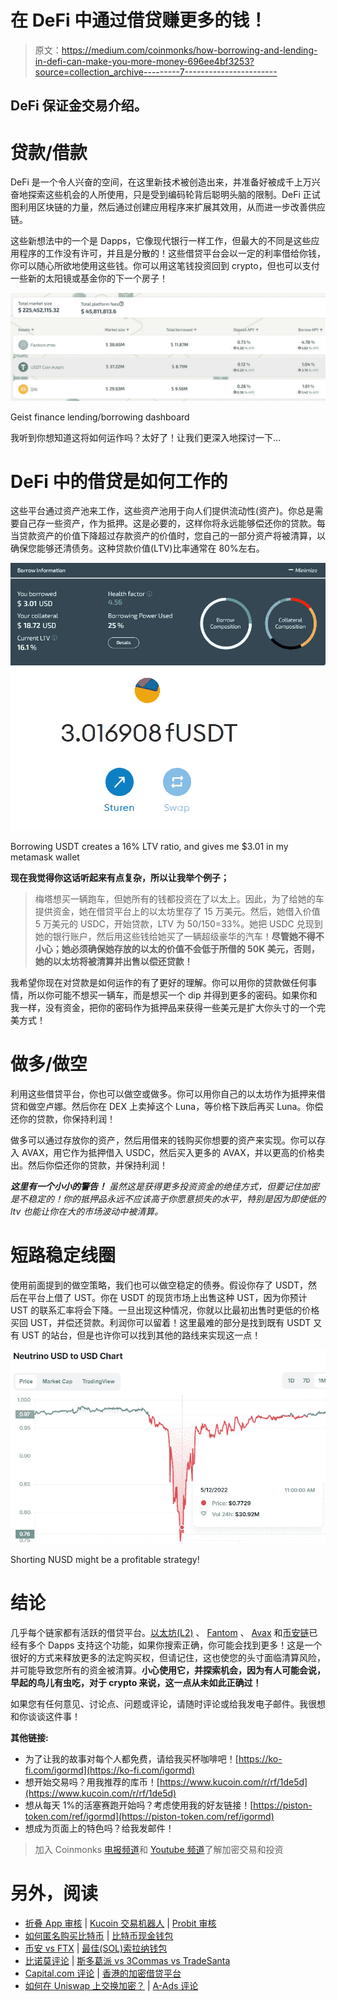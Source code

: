 # 在 DeFi 中通过借贷赚更多的钱！

> 原文：<https://medium.com/coinmonks/how-borrowing-and-lending-in-defi-can-make-you-more-money-696ee4bf3253?source=collection_archive---------7----------------------->

## DeFi 保证金交易介绍。

# 贷款/借款

DeFi 是一个令人兴奋的空间，在这里新技术被创造出来，并准备好被成千上万兴奋地探索这些机会的人所使用，只是受到编码轮背后聪明头脑的限制。DeFi 正试图利用区块链的力量，然后通过创建应用程序来扩展其效用，从而进一步改善供应链。

这些新想法中的一个是 Dapps，它像现代银行一样工作，但最大的不同是这些应用程序的工作没有许可，并且是分散的！这些借贷平台会以一定的利率借给你钱，你可以随心所欲地使用这些钱。你可以用这笔钱投资回到 crypto，但也可以支付一些新的太阳镜或基金你的下一个房子！

![](img/b1464671ec7964e0090412ebc60c7900.png)

Geist finance lending/borrowing dashboard

我听到你想知道这将如何运作吗？太好了！让我们更深入地探讨一下…

# DeFi 中的借贷是如何工作的

这些平台通过资产池来工作，这些资产池用于向人们提供流动性(资产)。你总是需要自己存一些资产，作为抵押。这是必要的，这样你将永远能够偿还你的贷款。每当贷款资产的价值下降超过存款资产的价值时，您自己的一部分资产将被清算，以确保您能够还清债务。这种贷款价值(LTV)比率通常在 80%左右。

![](img/23012c29c5fb695b4b4d70f5f966b5b5.png)![](img/20c7b7b8ab14708e82a5399f128d252f.png)

Borrowing USDT creates a 16% LTV ratio, and gives me $3.01 in my metamask wallet

**现在我觉得你这话听起来有点复杂，所以让我举个例子；**

> 梅塔想买一辆跑车，但她所有的钱都投资在了以太上。因此，为了给她的车提供资金，她在借贷平台上的以太坊里存了 15 万美元。然后，她借入价值 5 万美元的 USDC，开始贷款，LTV 为 50/150=33%。她把 USDC 兑现到她的银行账户，然后用这些钱给她买了一辆超级豪华的汽车！**尽管她不得不小心；她必须确保她存放的以太的价值不会低于所借的 50K 美元，否则，她的以太坊将被清算并出售以偿还贷款！**

我希望你现在对贷款是如何运作的有了更好的理解。你可以用你的贷款做任何事情，所以你可能不想买一辆车，而是想买一个 dip 并得到更多的密码。如果你和我一样，没有资金，把你的密码作为抵押品来获得一些美元是扩大你头寸的一个完美方式！

# 做多/做空

利用这些借贷平台，你也可以做空或做多。你可以用你自己的以太坊作为抵押来借贷和做空卢娜。然后你在 DEX 上卖掉这个 Luna，等价格下跌后再买 Luna。你偿还你的贷款，你保持利润！

做多可以通过存放你的资产，然后用借来的钱购买你想要的资产来实现。你可以存入 AVAX，用它作为抵押借入 USDC，然后买入更多的 AVAX，并以更高的价格卖出。然后你偿还你的贷款，并保持利润！

***这里有一个小小的警告！*** *虽然这是获得更多投资资金的绝佳方式，但要记住加密是不稳定的！你的抵押品永远不应该高于你愿意损失的水平，特别是因为即使低的 ltv 也能让你在大的市场波动中被清算。*

# 短路稳定线圈

使用前面提到的做空策略，我们也可以做空稳定的债券。假设你存了 USDT，然后在平台上借了 UST。你在 USDT 的现货市场上出售这种 UST，因为你预计 UST 的联系汇率将会下降。一旦出现这种情况，你就以比最初出售时更低的价格买回 UST，并偿还贷款。利润你可以留着！这里最难的部分是找到既有 USDT 又有 UST 的站台，但是也许你可以找到其他的路线来实现这一点！

![](img/bd6e0e276f2dbbc2aefd4d89297d7180.png)

Shorting NUSD might be a profitable strategy!

# 结论

几乎每个链家都有活跃的借贷平台。[以太坊(L2)](https://app.aave.com/) 、 [Fantom](https://geist.finance/) 、 [Avax](https://app.benqi.fi/) 和[币安链](https://valasfinance.com/)已经有多个 Dapps 支持这个功能，如果你搜索正确，你可能会找到更多！这是一个很好的方式来释放更多的法定购买权，但请记住，这也使您的头寸面临清算风险，并可能导致您所有的资金被清算。**小心使用它，并探索机会，因为有人可能会说，早起的鸟儿有虫吃，对于 crypto 来说，这一点从未如此正确过！**

如果您有任何意见、讨论点、问题或评论，请随时评论或给我发电子邮件。我很想和你谈谈这件事！

**其他链接:**

*   为了让我的故事对每个人都免费，请给我买杯咖啡吧！[https://ko-fi.com/igormd](https://ko-fi.com/igormd)
*   想开始交易吗？用我推荐的库币！[https://www.kucoin.com/r/rf/1de5d](https://www.kucoin.com/r/rf/1de5d)
*   想从每天 1%的活塞赛跑开始吗？考虑使用我的好友链接！[https://piston-token.com/ref/igormd](https://piston-token.com/ref/igormd)
*   想成为页面上的特色吗？给我发邮件！

> 加入 Coinmonks [电报频道](https://t.me/coincodecap)和 [Youtube 频道](https://www.youtube.com/c/coinmonks/videos)了解加密交易和投资

# 另外，阅读

*   [折叠 App 审核](https://coincodecap.com/fold-app-review) | [Kucoin 交易机器人](/coinmonks/kucoin-trading-bot-automate-your-trades-8cf0ca2138e0) | [Probit 审核](https://coincodecap.com/probit-review)
*   [如何匿名购买比特币](https://coincodecap.com/buy-bitcoin-anonymously) | [比特币现金钱包](https://coincodecap.com/bitcoin-cash-wallets)
*   [币安 vs FTX](https://coincodecap.com/binance-vs-ftx) | [最佳(SOL)索拉纳钱包](https://coincodecap.com/solana-wallets)
*   [比诺莫评论](https://coincodecap.com/binomo-review) | [斯多葛派 vs 3Commas vs TradeSanta](https://coincodecap.com/stoic-vs-3commas-vs-tradesanta)
*   [Capital.com 评论](https://coincodecap.com/capital-com-review) | [香港的加密借贷平台](https://coincodecap.com/crypto-lending-hong-kong)
*   [如何在 Uniswap 上交换加密？](https://coincodecap.com/swap-crypto-on-uniswap) | [A-Ads 评论](https://coincodecap.com/a-ads-review)